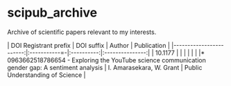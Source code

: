 # scipub_archive
Archive of scientific papers relevant to my interests.

|  DOI Registrant prefix  |  DOI suffix  |   Author   |   Publication   |
|------------------------:|:-----------=-|:----------:|:---------------:|
| 10.1177 | | | | |
| |* 0963662518786654 - Exploring the YouTube science communication gender gap: A sentiment analysis | I. Amarasekara, W. Grant | Public Understanding of Science |


